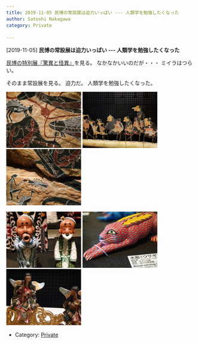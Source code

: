 ```yaml
---
title: 2019-11-05 民博の常設展は迫力いっぱい --- 人類学を勉強したくなった
author: Satoshi Nakagawa
category: Private

---
```


[2019-11-05] **民博の常設展は迫力いっぱい --- 人類学を勉強したくなった** 

 [民博の特別展『驚異と怪異』](http://www.minpaku.ac.jp/museum/exhibition/special/20190829kyoui/index)を見る。
なかなかいいのだが・・・
ミイラはつらい。

 そのまま常設展を見る。
迫力だ。
人類学を勉強したくなった。

<a href=/pict/2019-11-05-minpaku-2.jpg><img src="/pict/2019-11-05-minpaku-2.jpg" alt="" width="200"/></a>
<a href=/pict/2019-11-05-minpaku-9.jpg><img src="/pict/2019-11-05-minpaku-9.jpg" alt="" width="200"/></a>
<a href=/pict/2019-11-05-minpaku-3.jpg><img src="/pict/2019-11-05-minpaku-3.jpg" alt="" width="200"/></a>

<a href=/pict/2019-11-05-minpaku-1.jpg><img src="/pict/2019-11-05-minpaku-1.jpg" alt="" width="200"/></a>
<a href=/pict/2019-11-05-minpaku-6.jpg><img src="/pict/2019-11-05-minpaku-6.jpg" alt="" width="200"/></a>
<a href=/pict/2019-11-05-minpaku-5.jpg><img src="/pict/2019-11-05-minpaku-5.jpg" alt="" width="200"/></a>

- Category: [Private](https://merapano.github.io/categories.html#Private)

